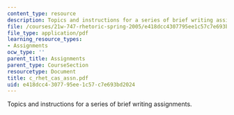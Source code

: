 ```yaml
---
content_type: resource
description: Topics and instructions for a series of brief writing assignments.
file: /courses/21w-747-rhetoric-spring-2005/e418dcc4307795ee1c57c7e693bd2024_c_rhet_cas_assn.pdf
file_type: application/pdf
learning_resource_types:
- Assignments
ocw_type: ''
parent_title: Assignments
parent_type: CourseSection
resourcetype: Document
title: c_rhet_cas_assn.pdf
uid: e418dcc4-3077-95ee-1c57-c7e693bd2024
---
```

Topics and instructions for a series of brief writing assignments.

